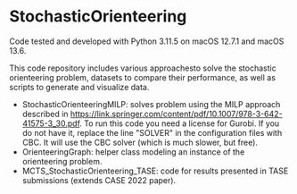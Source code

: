 # StochasticOrienteering

Code tested and developed with Python 3.11.5 on macOS 12.7.1 and macOS 13.6.

This code repository includes various approachesto solve the stochastic orienteering problem, datasets to compare their performance, as well as scripts to generate and visualize data.

* StochasticOrienteeringMILP: solves problem using the MILP approach described in https://link.springer.com/content/pdf/10.1007/978-3-642-41575-3_30.pdf.
  To run this code you need a license for Gurobi. If you do not have it, replace the line "SOLVER" in the configuration files with CBC. It will use the CBC solver (which is much slower, but free).
* OrienteeringGraph: helper class modeling an instance of the orienteering problem.
* MCTS_StochasticOrienteering_TASE: code for results presented in TASE submissions (extends CASE 2022 paper).

